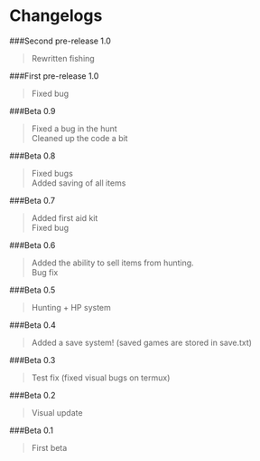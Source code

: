 # Changelogs

###Second pre-release 1.0
> Rewritten fishing

###First pre-release 1.0
> Fixed bug

###Beta 0.9
> Fixed a bug in the hunt <br>
> Cleaned up the code a bit

###Beta 0.8
> Fixed bugs <br>
> Added saving of all items

###Beta 0.7
> Added first aid kit <br>
> Fixed bug

###Beta 0.6
> Added the ability to sell items from hunting. <br>
> Bug fix

###Beta 0.5
> Hunting + HP system <br>

###Beta 0.4
> Added a save system! (saved games are stored in save.txt)

###Beta 0.3
> Test fix (fixed visual bugs on termux)

###Beta 0.2
> Visual update

###Beta 0.1
> First beta
